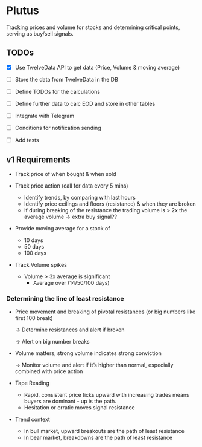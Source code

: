 # Plutus
Tracking prices and volume for stocks and determining critical points, serving as buy/sell signals.


## TODOs
- [X] Use TwelveData API to get data (Price, Volume & moving average)
- [ ] Store the data from TwelveData in the DB
- [ ] Define TODOs for the calculations
- [ ] Define further data to calc EOD and store in other tables
- [ ] Integrate with Telegram
- [ ] Conditions for notification sending
- [ ] Add tests



## v1 Requirements
- Track price of when bought & when sold
- Track price action (call for data every 5 mins)
    - Identify trends, by comparing with last hours
    - Identify price ceilings and floors (resistance) & when they are broken
    - If during breaking of the resistance the trading volume is > 2x the average volume → extra buy signal??

- Provide moving average for a stock of
    - 10 days
    - 50 days
    - 100 days

- Track Volume spikes
    - Volume > 3x average is significant
        - Average over (14/50/100 days)

### Determining the line of least resistance

- Price movement and breaking of pivotal resistances (or big numbers like first 100 break)
    
    → Determine resistances and alert if broken
    
    → Alert on big number breaks
    
- Volume matters, strong volume indicates strong conviction
    
    → Monitor volume and alert if it’s higher than normal, especially combined with price action
    
- Tape Reading
    - Rapid, consistent price ticks upward with increasing trades means buyers are dominant - up is the path.
    - Hesitation or erratic moves signal resistance
- Trend context
    - In bull market, upward breakouts are the path of least resistance
    - In bear market, breakdowns are the path of least resistance
